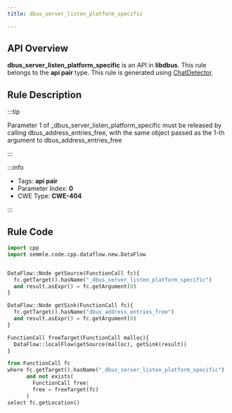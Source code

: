 ```yaml
---
title: dbus_server_listen_platform_specific

---
```



## API Overview
**dbus_server_listen_platform_specific** is an API in **libdbus**. This rule belongs to the **api pair** type. This rule is generated using [ChatDetector](../../tools/ChatDetector).
## Rule Description

:::tip

Parameter 1 of _dbus_server_listen_platform_specific must be released by calling dbus_address_entries_free, with the same object passed as the 1-th argument to dbus_address_entries_free

:::

:::info

- Tags: **api pair**
- Parameter Index: **0**
- CWE Type: **CWE-404**

:::

## Rule Code
```python
import cpp
import semmle.code.cpp.dataflow.new.DataFlow


DataFlow::Node getSource(FunctionCall fc){
  fc.getTarget().hasName("_dbus_server_listen_platform_specific")
  and result.asExpr() = fc.getArgument(0)
}

DataFlow::Node getSink(FunctionCall fc){
  fc.getTarget().hasName("dbus_address_entries_free")
  and result.asExpr() = fc.getArgument(0)
}

FunctionCall freeTarget(FunctionCall malloc){
  DataFlow::localFlow(getSource(malloc), getSink(result))
}

from FunctionCall fc
where fc.getTarget().hasName("_dbus_server_listen_platform_specific")
      and not exists(
        FunctionCall free| 
        free = freeTarget(fc)
      )
select fc.getLocation()
```